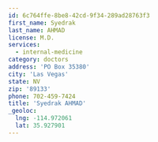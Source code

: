 ```yaml
---
id: 6c764ffe-8be8-42cd-9f34-289ad28763f3
first_name: Syedrak
last_name: AHMAD
license: M.D.
services:
  - internal-medicine
category: doctors
address: 'PO Box 35380'
city: 'Las Vegas'
state: NV
zip: '89133'
phone: 702-459-7424
title: 'Syedrak AHMAD'
_geoloc:
  lng: -114.972061
  lat: 35.927901
---
```

